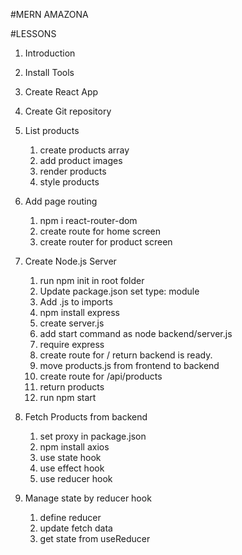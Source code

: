 #MERN AMAZONA

#LESSONS
1. Introduction

2. Install Tools

3. Create React App

4. Create Git repository

5. List products
    1. create products array
    2. add product images
    3. render products
    4. style products

6. Add page routing
    1. npm i react-router-dom
    2. create route for home screen
    3. create router for product screen

7. Create Node.js Server
    1. run npm init in root folder
    2. Update package.json set type: module
    3. Add .js to imports
    4. npm install express
    5. create server.js
    6. add start command as node backend/server.js
    7. require express
    8. create route for / return backend is ready.
    9. move products.js from frontend to backend
    10. create route for /api/products
    11. return products
    12. run npm start

8. Fetch Products from backend
    1. set proxy in package.json
    2. npm install axios
    3. use state hook
    4. use effect hook
    5. use reducer hook

9. Manage state by reducer hook
    1. define reducer
    2. update fetch data
    3. get state from useReducer